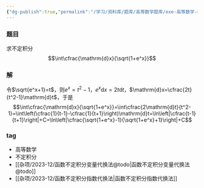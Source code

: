 ```yaml
---
{"dg-publish":true,"permalink":"/学习/资料库/题库/高等数学题库/exe-高等数学-00000012/","dgPassFrontmatter":true}
---
```


### 题目
求不定积分
$$\int\cfrac{\mathrm{d}x}{\sqrt{1+e^x}}$$
### 解
令$\sqrt{e^x+1}=t$，则$e^x=t^2-1$，$e^x\mathrm{d}x=2t\mathrm{d}t$，$\mathrm{d}x=\cfrac{2t}{t^2-1}\mathrm{d}t$，于是
$$\int\cfrac{\mathrm{d}x}{\sqrt{1+e^x}}=\int\cfrac{2\mathrm{d}t}{t^2-1}=\int\left(\cfrac{1}{t-1}-\cfrac{1}{t+1}\right)\mathrm{d}t=\ln\left|\cfrac{t-1}{t+1}\right|+C=\ln\left|\cfrac{\sqrt{1+e^x}-1}{\sqrt{1+e^x}+1}\right|+C$$
### tag
- 高等数学
- 不定积分
- [[杂项/2023-12/函数不定积分变量代换法@todo\|函数不定积分变量代换法@todo]]
- [[杂项/2023-12/函数不定积分指数代换法\|函数不定积分指数代换法]]